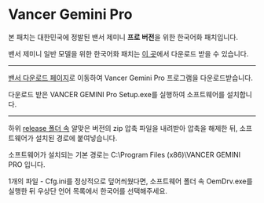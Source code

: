# Vancer Gemini Pro

본 패치는 대한민국에 정발된 밴서 제미니 **프로 버전**을 위한 한국어화 패치입니다.

밴서 제미니 일반 모델을 위한 한국어화 패치는 [이 곳](https://github.com/potatosalad775/peripheral_korean_l10n/vancer-gemini)에서 다운로드 받을 수 있습니다.

----

[밴서 다운로드 페이지](https://www.vancertech.com/download)로 이동하여 Vancer Gemini Pro 프로그램을 다운로드받습니다.

다운로드 받은 VANCER GEMINI Pro Setup.exe를 실행하여 소프트웨어를 설치합니다.

----

하위 [release 폴더 속](release) 알맞은 버전의 zip 압축 파일을 내려받아 압축을 해제한 뒤, 소프트웨어가 설치된 경로에 붙여넣습니다.

소프트웨어가 설치되는 기본 경로는 C:\Program Files (x86)\VANCER GEMINI PRO 입니다.

1개의 파일 - Cfg.ini를 정상적으로 덮어씌웠다면, 소프트웨어 폴더 속 OemDrv.exe를 실행한 뒤 우상단 언어 목록에서 한국어를 선택해주세요.